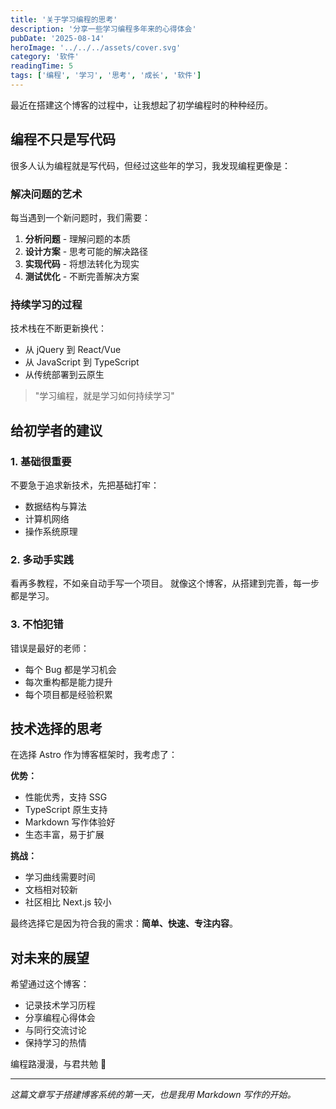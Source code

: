 ```yaml
---
title: '关于学习编程的思考'
description: '分享一些学习编程多年来的心得体会'
pubDate: '2025-08-14'
heroImage: '../../../assets/cover.svg'
category: '软件'
readingTime: 5
tags: ['编程', '学习', '思考', '成长', '软件']
---
```


最近在搭建这个博客的过程中，让我想起了初学编程时的种种经历。

## 编程不只是写代码

很多人认为编程就是写代码，但经过这些年的学习，我发现编程更像是：

### 解决问题的艺术

每当遇到一个新问题时，我们需要：

1. **分析问题** - 理解问题的本质
2. **设计方案** - 思考可能的解决路径
3. **实现代码** - 将想法转化为现实
4. **测试优化** - 不断完善解决方案

### 持续学习的过程

技术栈在不断更新换代：

- 从 jQuery 到 React/Vue
- 从 JavaScript 到 TypeScript
- 从传统部署到云原生

> "学习编程，就是学习如何持续学习"

## 给初学者的建议

### 1. 基础很重要

不要急于追求新技术，先把基础打牢：

- 数据结构与算法
- 计算机网络
- 操作系统原理

### 2. 多动手实践

看再多教程，不如亲自动手写一个项目。
就像这个博客，从搭建到完善，每一步都是学习。

### 3. 不怕犯错

错误是最好的老师：

- 每个 Bug 都是学习机会
- 每次重构都是能力提升
- 每个项目都是经验积累

## 技术选择的思考

在选择 Astro 作为博客框架时，我考虑了：

**优势：**

- 性能优秀，支持 SSG
- TypeScript 原生支持
- Markdown 写作体验好
- 生态丰富，易于扩展

**挑战：**

- 学习曲线需要时间
- 文档相对较新
- 社区相比 Next.js 较小

最终选择它是因为符合我的需求：**简单、快速、专注内容**。

## 对未来的展望

希望通过这个博客：

- 记录技术学习历程
- 分享编程心得体会
- 与同行交流讨论
- 保持学习的热情

编程路漫漫，与君共勉 🚀

---

*这篇文章写于搭建博客系统的第一天，也是我用 Markdown 写作的开始。*
